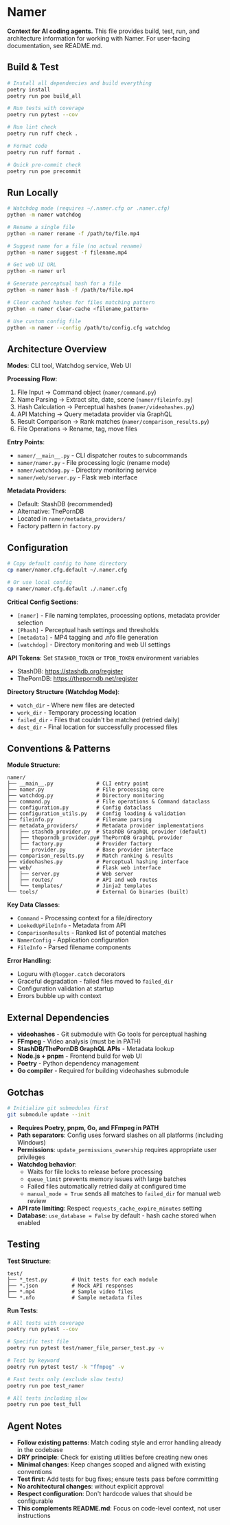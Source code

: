 # Namer

**Context for AI coding agents.** This file provides build, test, run, and architecture information for working with Namer. For user-facing documentation, see README.md.

## Build & Test

```bash
# Install all dependencies and build everything
poetry install
poetry run poe build_all

# Run tests with coverage
poetry run pytest --cov

# Run lint check
poetry run ruff check .

# Format code
poetry run ruff format .

# Quick pre-commit check
poetry run poe precommit
```

## Run Locally

```bash
# Watchdog mode (requires ~/.namer.cfg or .namer.cfg)
python -m namer watchdog

# Rename a single file
python -m namer rename -f /path/to/file.mp4

# Suggest name for a file (no actual rename)
python -m namer suggest -f filename.mp4

# Get web UI URL
python -m namer url

# Generate perceptual hash for a file
python -m namer hash -f /path/to/file.mp4

# Clear cached hashes for files matching pattern
python -m namer clear-cache <filename_pattern>

# Use custom config file
python -m namer --config /path/to/config.cfg watchdog
```

## Architecture Overview

**Modes**: CLI tool, Watchdog service, Web UI

**Processing Flow**:
1. File Input → Command object (`namer/command.py`)
2. Name Parsing → Extract site, date, scene (`namer/fileinfo.py`)
3. Hash Calculation → Perceptual hashes (`namer/videohashes.py`)
4. API Matching → Query metadata provider via GraphQL
5. Result Comparison → Rank matches (`namer/comparison_results.py`)
6. File Operations → Rename, tag, move files

**Entry Points**:
- `namer/__main__.py` - CLI dispatcher routes to subcommands
- `namer/namer.py` - File processing logic (rename mode)
- `namer/watchdog.py` - Directory monitoring service
- `namer/web/server.py` - Flask web interface

**Metadata Providers**:
- Default: StashDB (recommended)
- Alternative: ThePornDB
- Located in `namer/metadata_providers/`
- Factory pattern in `factory.py`

## Configuration

```bash
# Copy default config to home directory
cp namer/namer.cfg.default ~/.namer.cfg

# Or use local config
cp namer/namer.cfg.default ./.namer.cfg
```

**Critical Config Sections**:
- `[namer]` - File naming templates, processing options, metadata provider selection
- `[Phash]` - Perceptual hash settings and thresholds
- `[metadata]` - MP4 tagging and .nfo file generation  
- `[watchdog]` - Directory monitoring and web UI settings

**API Tokens**: Set `STASHDB_TOKEN` or `TPDB_TOKEN` environment variables
- StashDB: https://stashdb.org/register
- ThePornDB: https://theporndb.net/register

**Directory Structure (Watchdog Mode)**:
- `watch_dir` - Where new files are detected
- `work_dir` - Temporary processing location
- `failed_dir` - Files that couldn't be matched (retried daily)
- `dest_dir` - Final location for successfully processed files

## Conventions & Patterns

**Module Structure**:
```
namer/
├── __main__.py              # CLI entry point
├── namer.py                 # File processing core
├── watchdog.py              # Directory monitoring
├── command.py               # File operations & Command dataclass
├── configuration.py         # Config dataclass
├── configuration_utils.py   # Config loading & validation
├── fileinfo.py              # Filename parsing
├── metadata_providers/      # Metadata provider implementations
│   ├── stashdb_provider.py  # StashDB GraphQL provider (default)
│   ├── theporndb_provider.py# ThePornDB GraphQL provider
│   ├── factory.py           # Provider factory
│   └── provider.py          # Base provider interface
├── comparison_results.py    # Match ranking & results
├── videohashes.py           # Perceptual hashing interface
├── web/                     # Flask web interface
│   ├── server.py            # Web server
│   ├── routes/              # API and web routes
│   └── templates/           # Jinja2 templates
└── tools/                   # External Go binaries (built)
```

**Key Data Classes**:
- `Command` - Processing context for a file/directory
- `LookedUpFileInfo` - Metadata from API
- `ComparisonResults` - Ranked list of potential matches
- `NamerConfig` - Application configuration
- `FileInfo` - Parsed filename components

**Error Handling**:
- Loguru with `@logger.catch` decorators
- Graceful degradation - failed files moved to `failed_dir`
- Configuration validation at startup
- Errors bubble up with context

## External Dependencies

- **videohashes** - Git submodule with Go tools for perceptual hashing
- **FFmpeg** - Video analysis (must be in PATH)
- **StashDB/ThePornDB GraphQL APIs** - Metadata lookup
- **Node.js + pnpm** - Frontend build for web UI
- **Poetry** - Python dependency management
- **Go compiler** - Required for building videohashes submodule

## Gotchas

```bash
# Initialize git submodules first
git submodule update --init
```

- **Requires Poetry, pnpm, Go, and FFmpeg in PATH**
- **Path separators**: Config uses forward slashes on all platforms (including Windows)
- **Permissions**: `update_permissions_ownership` requires appropriate user privileges  
- **Watchdog behavior**:
  - Waits for file locks to release before processing
  - `queue_limit` prevents memory issues with large batches
  - Failed files automatically retried daily at configured time
  - `manual_mode = True` sends all matches to `failed_dir` for manual web review
- **API rate limiting**: Respect `requests_cache_expire_minutes` setting
- **Database**: `use_database = False` by default - hash cache stored when enabled

## Testing

**Test Structure**:
```
test/
├── *_test.py        # Unit tests for each module
├── *.json           # Mock API responses
├── *.mp4            # Sample video files
└── *.nfo            # Sample metadata files
```

**Run Tests**:
```bash
# All tests with coverage
poetry run pytest --cov

# Specific test file
poetry run pytest test/namer_file_parser_test.py -v

# Test by keyword
poetry run pytest test/ -k "ffmpeg" -v

# Fast tests only (exclude slow tests)
poetry run poe test_namer

# All tests including slow
poetry run poe test_full
```

## Agent Notes

- **Follow existing patterns**: Match coding style and error handling already in the codebase
- **DRY principle**: Check for existing utilities before creating new ones
- **Minimal changes**: Keep changes scoped and aligned with existing conventions
- **Test first**: Add tests for bug fixes; ensure tests pass before committing
- **No architectural changes**: without explicit approval
- **Respect configuration**: Don't hardcode values that should be configurable
- **This complements README.md**: Focus on code-level context, not user instructions
